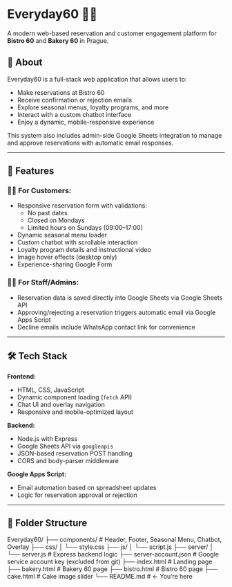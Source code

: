 # Everyday60 🍰✨  
A modern web-based reservation and customer engagement platform for **Bistro 60** and **Bakery 60** in Prague.

## 🌟 About
Everyday60 is a full-stack web application that allows users to:
- Make reservations at Bistro 60
- Receive confirmation or rejection emails
- Explore seasonal menus, loyalty programs, and more
- Interact with a custom chatbot interface
- Enjoy a dynamic, mobile-responsive experience

This system also includes admin-side Google Sheets integration to manage and approve reservations with automatic email responses.

---

## 🔧 Features

### 🧑‍🍳 For Customers:
- Responsive reservation form with validations:
  - No past dates
  - Closed on Mondays
  - Limited hours on Sundays (09:00–17:00)
- Dynamic seasonal menu loader
- Custom chatbot with scrollable interaction
- Loyalty program details and instructional video
- Image hover effects (desktop only)
- Experience-sharing Google Form

### 🧑‍💼 For Staff/Admins:
- Reservation data is saved directly into Google Sheets via Google Sheets API
- Approving/rejecting a reservation triggers automatic email via Google Apps Script
- Decline emails include WhatsApp contact link for convenience

---

## 🛠 Tech Stack

**Frontend:**
- HTML, CSS, JavaScript
- Dynamic component loading (`fetch` API)
- Chat UI and overlay navigation
- Responsive and mobile-optimized layout

**Backend:**
- Node.js with Express
- Google Sheets API via `googleapis`
- JSON-based reservation POST handling
- CORS and body-parser middleware

**Google Apps Script:**
- Email automation based on spreadsheet updates
- Logic for reservation approval or rejection

---

## 📁 Folder Structure

Everyday60/
├── components/               # Header, Footer, Seasonal Menu, Chatbot, Overlay
├── css/
│   └── style.css
├── js/
│   └── script.js
├── server/
│   └── server.js            # Express backend logic
├── server-account.json      # Google service account key (excluded from git)
├── index.html               # Landing page
├── bakery.html              # Bakery 60 page
├── bistro.html              # Bistro 60 page
├── cake.html                # Cake image slider
└── README.md                # ← You’re here
